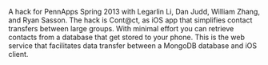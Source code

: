 A hack for PennApps Spring 2013 with Legarlin Li, Dan Judd, William Zhang, and Ryan Sasson.
The hack is Cont@ct, as iOS app that simplifies contact transfers between large groups.
With minimal effort you can retrieve contacts from a database that get stored to your phone.
This is the web service that facilitates data transfer between a MongoDB database and iOS client.